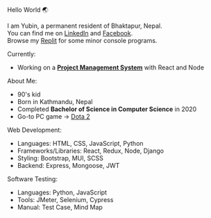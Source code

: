 Hello World 🌏  

I am Yubin, a permanent resident of Bhaktapur, Nepal.  
You can find me on [LinkedIn](https://www.linkedin.com/in/yubinkarki/) and [Facebook](https://www.facebook.com/yubinkarki/).  
Browse my [Replit](https://replit.com/@YubinKarki) for some minor console programs.

Currently:  
- Working on a **[Project Management System](https://github.com/yubinkarki/Projecter)** with React and Node

About Me:  
- 90's kid
- Born in Kathmandu, Nepal
- Completed **Bachelor of Science in Computer Science** in 2020  
- Go-to PC game → [Dota 2](https://www.dota2.com/home)

Web Development:
- Languages: HTML, CSS, JavaScript, Python
- Frameworks/Libraries: React, Redux, Node, Django
- Styling: Bootstrap, MUI, SCSS
- Backend: Express, Mongoose, JWT

Software Testing:  
- Languages: Python, JavaScript
- Tools: JMeter, Selenium, Cypress
- Manual: Test Case, Mind Map 

